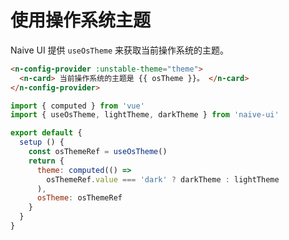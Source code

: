 # 使用操作系统主题

Naive UI 提供 `useOsTheme` 来获取当前操作系统的主题。

```html
<n-config-provider :unstable-theme="theme">
  <n-card> 当前操作系统的主题是 {{ osTheme }}。 </n-card>
</n-config-provider>
```

```js
import { computed } from 'vue'
import { useOsTheme, lightTheme, darkTheme } from 'naive-ui'

export default {
  setup () {
    const osThemeRef = useOsTheme()
    return {
      theme: computed(() =>
        osThemeRef.value === 'dark' ? darkTheme : lightTheme
      ),
      osTheme: osThemeRef
    }
  }
}
```
